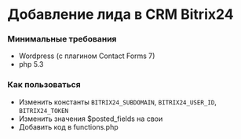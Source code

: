 # Добавление лида в CRM Bitrix24

### Минимальные требования
- Wordpress (с плагином Contact Forms 7)
- php 5.3

### Как пользоваться
- Изменить константы `BITRIX24_SUBDOMAIN`, `BITRIX24_USER_ID`, `BITRIX24_TOKEN`
- Изменить значения $posted_fields на свои
- Добавить код в functions.php
